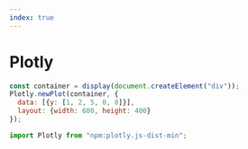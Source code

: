```yaml
---
index: true
---
```


# Plotly

```js echo
const container = display(document.createElement("div"));
Plotly.newPlot(container, {
  data: [{y: [1, 2, 5, 0, 8]}],
  layout: {width: 600, height: 400}
});
```

```js echo
import Plotly from "npm:plotly.js-dist-min";
```
